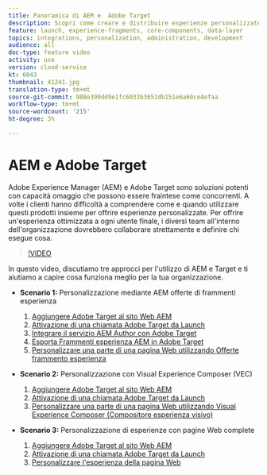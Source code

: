 ```yaml
---
title: Panoramica di AEM e  Adobe Target
description: Scopri come creare e distribuire esperienze personalizzate utilizzando Adobe Experience Manager come Cloud Service e  Adobe Target.
feature: launch, experience-fragments, core-components, data-layer
topics: integrations, personalization, administration, development
audience: all
doc-type: feature video
activity: use
version: cloud-service
kt: 6043
thumbnail: 41241.jpg
translation-type: tm+mt
source-git-commit: 988e390dd9e1fc6033b3651db151e6a60ce4efaa
workflow-type: tm+mt
source-wordcount: '215'
ht-degree: 3%

---
```



# AEM e  Adobe Target

Adobe Experience Manager (AEM) e  Adobe Target sono soluzioni potenti con capacità omaggio che possono essere fraintese come concorrenti. A volte i clienti hanno difficoltà a comprendere come e quando utilizzare questi prodotti insieme per offrire esperienze personalizzate. Per offrire un&#39;esperienza ottimizzata a ogni utente finale, i diversi team all&#39;interno dell&#39;organizzazione dovrebbero collaborare strettamente e definire chi esegue cosa.

>[!VIDEO](https://video.tv.adobe.com/v/41241?quality=12&learn=on)

In questo video, discutiamo tre approcci per l&#39;utilizzo di AEM e Target e ti aiutiamo a capire cosa funziona meglio per la tua organizzazione.

* __Scenario 1:__ Personalizzazione mediante AEM offerte di frammenti esperienza

   1. [Aggiungere  Adobe Target al sito Web AEM](./add-target-launch-extension.md)
   1. [Attivazione di una chiamata Adobe Target  da Launch](./load-and-fire-target.md)
   1. [Integrare il servizio AEM Author con  Adobe Target](./setup-aem-target-cloud-service.md)
   1. [Esporta Frammenti esperienza AEM in Adobe Target](./export-experience-fragment-target.md)
   1. [Personalizzare una parte di una pagina Web utilizzando Offerte frammento esperienza](./create-target-activity.md)

* __Scenario 2:__ Personalizzazione con Visual Experience Composer (VEC)

   1. [Aggiungere  Adobe Target al sito Web AEM](./add-target-launch-extension.md)
   1. [Attivazione di una chiamata Adobe Target  da Launch](./load-and-fire-target.md)
   1. [Personalizzare una parte di una pagina Web utilizzando Visual Experience Composer (Compositore esperienza visivo)](./personalization-using-vec.md)

* __Scenario 3:__ Personalizzazione di esperienze con pagine Web complete

   1. [Aggiungere  Adobe Target al sito Web AEM](./add-target-launch-extension.md)
   1. [Attivazione di una chiamata Adobe Target  da Launch](./load-and-fire-target.md)
   1. [Personalizzare l&#39;esperienza della pagina Web](./personalization-web-page.md)


